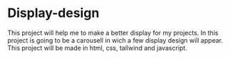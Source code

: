 # Display-design
This project will help me to make a better display for my projects. In this project is going to be a carousell in wich a few display design will appear.
This project will be made in html, css, tailwind and javascript.

